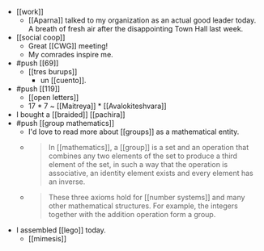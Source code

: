 - [[work]]
  - [[Aparna]] talked to my organization as an actual good leader today. A breath of fresh air after the disappointing Town Hall last week.
- [[social coop]]
  - Great [[CWG]] meeting!
  - My comrades inspire me.
- #push [[69]]
  - [[tres burups]]
    - un [[cuento]].
- #push [[119]]
  - [[open letters]]
  - 17 * 7 ~ [[Maitreya]] * [[Avalokiteshvara]]
- I bought a [[braided]] [[pachira]]
- #push [[group mathematics]]
  - I'd love to read more about [[groups]] as a mathematical entity.
  - > In [[mathematics]], a [[group]] is a set and an operation that combines any two elements of the set to produce a third element of the set, in such a way that the operation is associative, an identity element exists and every element has an inverse. 
  - > These three axioms hold for [[number systems]] and many other mathematical structures. For example, the integers together with the addition operation form a group.
- I assembled [[lego]] today.
  - [[mimesis]]
